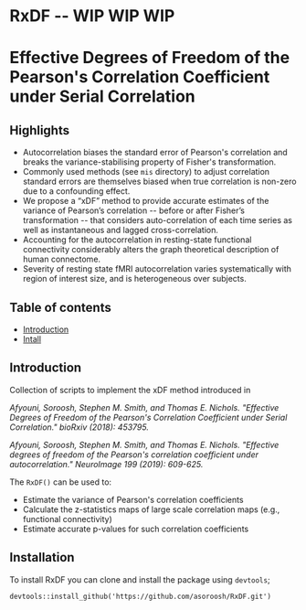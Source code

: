 # RxDF -- WIP WIP WIP

# Effective Degrees of Freedom of the Pearson's Correlation Coefficient under Serial Correlation

## Highlights
* Autocorrelation biases the standard error of Pearson's correlation and breaks the variance-stabilising property of Fisher's transformation.
* Commonly used methods (see `mis` directory) to adjust correlation standard errors are themselves biased when true correlation is non-zero due to a confounding effect.
* We propose a “xDF” method to provide accurate estimates of the variance of Pearson’s correlation -- before or after Fisher’s transformation -- that considers auto-correlation of each time series as well as instantaneous and lagged cross-correlation.
* Accounting for the autocorrelation in resting-state functional connectivity considerably alters the graph theoretical description of human connectome.
* Severity of resting state fMRI autocorrelation varies systematically with region of interest size, and is heterogeneous over subjects.



## Table of contents
* [Introduction](#introduction)
* [Intall](#Install)


## Introduction <a name="introduction"></a>
Collection of scripts to implement the xDF method introduced in

*Afyouni, Soroosh, Stephen M. Smith, and Thomas E. Nichols. "Effective Degrees of Freedom of the Pearson's Correlation Coefficient under Serial Correlation." bioRxiv (2018): 453795.*

*Afyouni, Soroosh, Stephen M. Smith, and Thomas E. Nichols. "Effective degrees of freedom of the Pearson's correlation coefficient under autocorrelation." NeuroImage 199 (2019): 609-625.*

The `RxDF()` can be used to:
* Estimate the variance of Pearson's correlation coefficients
* Calculate the z-statistics maps of large scale correlation maps (e.g., functional connectivity)
* Estimate accurate p-values for such correlation coefficients


## Installation <a name="Install"></a>
To install RxDF you can clone and install the package using `devtools`;

```{r}
devtools::install_github('https://github.com/asoroosh/RxDF.git')
```
